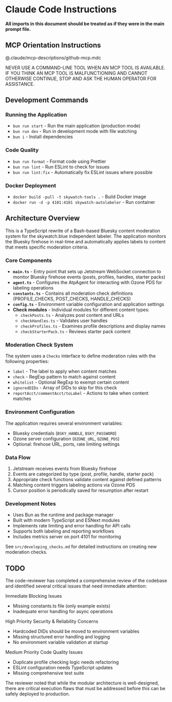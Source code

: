 # Claude Code Instructions

**All imports in this document should be treated as if they were in the main prompt file.**

## MCP Orientation Instructions

@.claude/mcp-descriptions/github-mcp.mdc

NEVER USE A COMMAND-LINE TOOL WHEN AN MCP TOOL IS AVAILABLE. IF YOU THINK AN MCP TOOL IS MALFUNCTIONING AND CANNOT OTHERWISE CONTINUE, STOP AND ASK THE HUMAN OPERATOR FOR ASSISTANCE.

## Development Commands

### Running the Application

- `bun run start` - Run the main application (production mode)
- `bun run dev` - Run in development mode with file watching
- `bun i` - Install dependencies

### Code Quality

- `bun run format` - Format code using Prettier
- `bun run lint` - Run ESLint to check for issues
- `bun run lint:fix` - Automatically fix ESLint issues where possible

### Docker Deployment

- `docker build -pull -t skywatch-tools .` - Build Docker image
- `docker run -d -p 4101:4101 skywatch-autolabeler` - Run container

## Architecture Overview

This is a TypeScript rewrite of a Bash-based Bluesky content moderation system for the skywatch.blue independent labeler. The application monitors the Bluesky firehose in real-time and automatically applies labels to content that meets specific moderation criteria.

### Core Components

- **`main.ts`** - Entry point that sets up Jetstream WebSocket connection to monitor Bluesky firehose events (posts, profiles, handles, starter packs)
- **`agent.ts`** - Configures the AtpAgent for interacting with Ozone PDS for labeling operations
- **`constants.ts`** - Contains all moderation check definitions (PROFILE_CHECKS, POST_CHECKS, HANDLE_CHECKS)
- **`config.ts`** - Environment variable configuration and application settings
- **Check modules** - Individual modules for different content types:
  - `checkPosts.ts` - Analyzes post content and URLs
  - `checkHandles.ts` - Validates user handles
  - `checkProfiles.ts` - Examines profile descriptions and display names
  - `checkStarterPack.ts` - Reviews starter pack content

### Moderation Check System

The system uses a `Checks` interface to define moderation rules with the following properties:

- `label` - The label to apply when content matches
- `check` - RegExp pattern to match against content
- `whitelist` - Optional RegExp to exempt certain content
- `ignoredDIDs` - Array of DIDs to skip for this check
- `reportAcct/commentAcct/toLabel` - Actions to take when content matches

### Environment Configuration

The application requires several environment variables:

- Bluesky credentials (`BSKY_HANDLE`, `BSKY_PASSWORD`)
- Ozone server configuration (`OZONE_URL`, `OZONE_PDS`)
- Optional: firehose URL, ports, rate limiting settings

### Data Flow

1. Jetstream receives events from Bluesky firehose
2. Events are categorized by type (post, profile, handle, starter pack)
3. Appropriate check functions validate content against defined patterns
4. Matching content triggers labeling actions via Ozone PDS
5. Cursor position is periodically saved for resumption after restart

### Development Notes

- Uses Bun as the runtime and package manager
- Built with modern TypeScript and ESNext modules
- Implements rate limiting and error handling for API calls
- Supports both labeling and reporting workflows
- Includes metrics server on port 4101 for monitoring

See `src/developing_checks.md` for detailed instructions on creating new moderation checks.

## TODO

The code-reviewer has completed a comprehensive review of the codebase and identified several critical issues that need immediate attention:

  Immediate Blocking Issues

  - Missing constants.ts file (only example exists)
  - Inadequate error handling for async operations

  High Priority Security & Reliability Concerns

  - Hardcoded DIDs should be moved to environment variables
  - Missing structured error handling and logging
  - No environment variable validation at startup

  Medium Priority Code Quality Issues

  - Duplicate profile checking logic needs refactoring
  - ESLint configuration needs TypeScript updates
  - Missing comprehensive test suite

  The reviewer noted that while the modular architecture is well-designed, there are critical execution flaws that must be addressed before this
  can be safely deployed to production.

